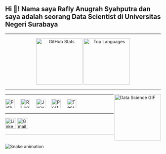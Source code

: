 <h2 align="left">Hi 👋! Nama saya Rafly Anugrah Syahputra dan saya adalah seorang Data Scientist di Universitas Negeri Surabaya</h2>

---

<div align="center">
  <!-- Ganti "raflyusername" dengan username GitHub Anda -->
  <img src="https://github-readme-stats.vercel.app/api?username=Conquer5&hide_title=false&show_icons=true&theme=dracula" height="150" alt="GitHub Stats" />
  <img src="https://github-readme-stats.vercel.app/api/top-langs?username=Conquer5&layout=compact&theme=dracula" height="150" alt="Top Languages" />
</div>

---

<img align="right" height="150" src="https://i.imgflip.com/65efzo.gif" alt="Data Science GIF" />

---

<div align="left">
  <!-- Logo Teknologi yang relevan untuk Data Science -->
  <img src="https://cdn.jsdelivr.net/gh/devicons/devicon/icons/python/python-original.svg" height="30" alt="Python Logo"  />
  <img width="12" />
  <img src="https://cdn.jsdelivr.net/gh/devicons/devicon/icons/r/r-original.svg" height="30" alt="R Logo"  />
  <img width="12" />
  <img src="https://cdn.jsdelivr.net/gh/devicons/devicon/icons/jupyter/jupyter-original.svg" height="30" alt="Jupyter Logo"  />
  <img width="12" />
  <img src="https://cdn.jsdelivr.net/gh/devicons/devicon/icons/postgresql/postgresql-original.svg" height="30" alt="PostgreSQL Logo"  />
  <img width="12" />
  <!-- Tambahkan logo library lain jika perlu -->
  <img src="https://cdn.jsdelivr.net/gh/devicons/devicon/icons/tensorflow/tensorflow-original.svg" height="30" alt="TensorFlow Logo"  />
</div>

---

<div align="left">
  <!-- Contoh Badge Sosial Media -->
  <img src="https://img.shields.io/static/v1?message=LinkedIn&logo=linkedin&label=&color=0077B5&logoColor=white&style=for-the-badge" height="35" alt="LinkedIn Badge"  />
  <img src="https://img.shields.io/static/v1?message=Gmail&logo=gmail&label=&color=D14836&logoColor=white&style=for-the-badge" height="35" alt="Gmail Badge"  />
  <!-- Badge untuk platform lain bisa ditambahkan dengan cara serupa -->
</div>

---

<br clear="both">

<!-- Misalnya, animasi tambahan khusus untuk Data Science -->
<img src="https://raw.githubusercontent.com/Conquer5/snake.yml/output/snake.svg" alt="Snake animation" />
